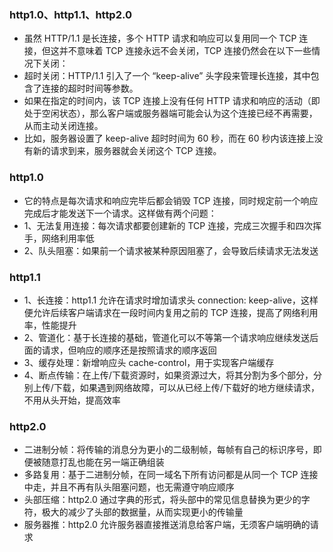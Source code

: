 ### http1.0、http1.1、http2.0
* 虽然 HTTP/1.1 是长连接，多个 HTTP 请求和响应可以复用同一个 TCP 连接，但这并不意味着 TCP 连接永远不会关闭，TCP 连接仍然会在以下一些情况下关闭：
* 超时关闭：HTTP/1.1 引入了一个 “keep-alive” 头字段来管理长连接，其中包含了连接的超时时间等参数。
* 如果在指定的时间内，该 TCP 连接上没有任何 HTTP 请求和响应的活动（即处于空闲状态），那么客户端或服务器端可能会认为这个连接已经不再需要，从而主动关闭连接。
* 比如，服务器设置了 keep-alive 超时时间为 60 秒，而在 60 秒内该连接上没有新的请求到来，服务器就会关闭这个 TCP 连接。

### http1.0
* 它的特点是每次请求和响应完毕后都会销毁 TCP 连接，同时规定前一个响应完成后才能发送下一个请求。这样做有两个问题：
* 1、无法复用连接：每次请求都要创建新的 TCP 连接，完成三次握手和四次挥手，网络利用率低
* 2、队头阻塞：如果前一个请求被某种原因阻塞了，会导致后续请求无法发送

### http1.1
* 1、长连接：http1.1 允许在请求时增加请求头 connection: keep-alive，这样便允许后续客户端请求在一段时间内复用之前的 TCP 连接，提高了网络利用率，性能提升
* 2、管道化：基于长连接的基础，管道化可以不等第一个请求响应继续发送后面的请求，但响应的顺序还是按照请求的顺序返回
* 3、缓存处理：新增响应头 cache-control，用于实现客户端缓存
* 4、断点传输：在上传/下载资源时，如果资源过大，将其分割为多个部分，分别上传/下载，如果遇到网络故障，可以从已经上传/下载好的地方继续请求，不用从头开始，提高效率

### http2.0
* 二进制分帧：将传输的消息分为更小的二级制帧，每帧有自己的标识序号，即便被随意打乱也能在另一端正确组装
* 多路复用：基于二进制分帧，在同一域名下所有访问都是从同一个 TCP 连接中走，并且不再有队头阻塞问题，也无需遵守响应顺序
* 头部压缩：http2.0 通过字典的形式，将头部中的常见信息替换为更少的字符，极大的减少了头部的数据量，从而实现更小的传输量
* 服务器推：http2.0 允许服务器直接推送消息给客户端，无须客户端明确的请求
